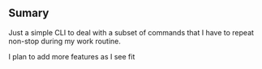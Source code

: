 ## Sumary

Just a simple CLI to deal with a subset of commands that I have to repeat non-stop during my work routine.

I plan to add more features as I see fit
